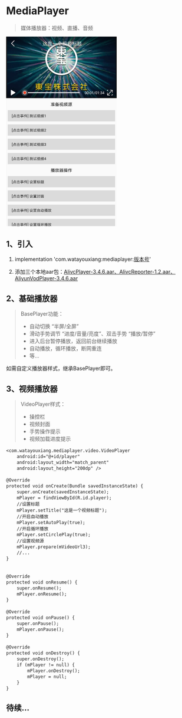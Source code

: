 # MediaPlayer

> 媒体播放器：视频、直播、音频

<img src="./Screenshot.jpg" width="300" >

## 1、引入

1. implementation 'com.watayouxiang:mediaplayer:[版本号](https://dl.bintray.com/watayouxiang/maven/com/watayouxiang/mediaplayer/)'

2. 添加三个本地aar包：[AlivcPlayer-3.4.6.aar、AlivcReporter-1.2.aar、AliyunVodPlayer-3.4.6.aar](./mediaplayer/libs)

## 2、基础播放器

> BasePlayer功能：
> 
> - 自动切换 “半屏/全屏”
> - 滑动手势调节 “进度/音量/亮度”、双击手势 “播放/暂停”
> - 进入后台暂停播放，返回前台继续播放
> - 自动播放，循环播放，断网重连
> - 等...

如需自定义播放器样式，继承BasePlayer即可。

## 3、视频播放器

> VideoPlayer样式：
> 
> - 操控栏
> - 视频封面
> - 手势操作提示
> - 视频加载进度提示

```
<com.watayouxiang.mediaplayer.video.VideoPlayer
    android:id="@+id/player"
    android:layout_width="match_parent"
    android:layout_height="200dp" />

@Override
protected void onCreate(Bundle savedInstanceState) {
    super.onCreate(savedInstanceState);
    mPlayer = findViewById(R.id.player);
    //设置标题
    mPlayer.setTitle("这是一个视频标题");
    //开启自动播放
    mPlayer.setAutoPlay(true);
    //开启循环播放
    mPlayer.setCirclePlay(true);
    //设置视频源
    mPlayer.prepare(mVideoUrl3);
    //...
}


@Override
protected void onResume() {
    super.onResume();
    mPlayer.onResume();
}

@Override
protected void onPause() {
    super.onPause();
    mPlayer.onPause();
}

@Override
protected void onDestroy() {
    super.onDestroy();
    if (mPlayer != null) {
        mPlayer.onDestroy();
        mPlayer = null;
    }
}
```



## 待续...
